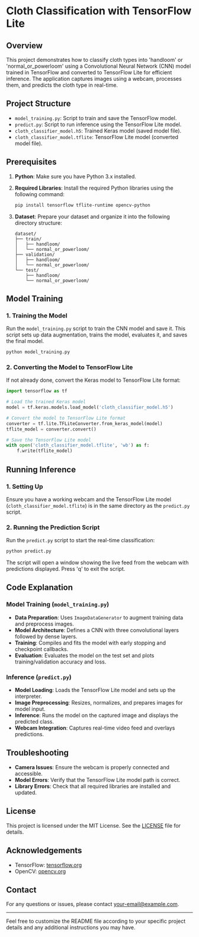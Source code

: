 # Cloth Classification with TensorFlow Lite

## Overview

This project demonstrates how to classify cloth types into 'handloom' or 'normal_or_powerloom' using a Convolutional Neural Network (CNN) model trained in TensorFlow and converted to TensorFlow Lite for efficient inference. The application captures images using a webcam, processes them, and predicts the cloth type in real-time.

## Project Structure

- `model_training.py`: Script to train and save the TensorFlow model.
- `predict.py`: Script to run inference using the TensorFlow Lite model.
- `cloth_classifier_model.h5`: Trained Keras model (saved model file).
- `cloth_classifier_model.tflite`: TensorFlow Lite model (converted model file).

## Prerequisites

1. **Python**: Make sure you have Python 3.x installed.
2. **Required Libraries**: Install the required Python libraries using the following command:

    ```bash
    pip install tensorflow tflite-runtime opencv-python
    ```

3. **Dataset**: Prepare your dataset and organize it into the following directory structure:
    ```
    dataset/
    ├── train/
    │   ├── handloom/
    │   └── normal_or_powerloom/
    ├── validation/
    │   ├── handloom/
    │   └── normal_or_powerloom/
    └── test/
        ├── handloom/
        └── normal_or_powerloom/
    ```

## Model Training

### 1. Training the Model

Run the `model_training.py` script to train the CNN model and save it. This script sets up data augmentation, trains the model, evaluates it, and saves the final model.

```bash
python model_training.py
```

### 2. Converting the Model to TensorFlow Lite

If not already done, convert the Keras model to TensorFlow Lite format:

```python
import tensorflow as tf

# Load the trained Keras model
model = tf.keras.models.load_model('cloth_classifier_model.h5')

# Convert the model to TensorFlow Lite format
converter = tf.lite.TFLiteConverter.from_keras_model(model)
tflite_model = converter.convert()

# Save the TensorFlow Lite model
with open('cloth_classifier_model.tflite', 'wb') as f:
    f.write(tflite_model)
```

## Running Inference

### 1. Setting Up

Ensure you have a working webcam and the TensorFlow Lite model (`cloth_classifier_model.tflite`) is in the same directory as the `predict.py` script.

### 2. Running the Prediction Script

Run the `predict.py` script to start the real-time classification:

```bash
python predict.py
```

The script will open a window showing the live feed from the webcam with predictions displayed. Press 'q' to exit the script.

## Code Explanation

### Model Training (`model_training.py`)

- **Data Preparation**: Uses `ImageDataGenerator` to augment training data and preprocess images.
- **Model Architecture**: Defines a CNN with three convolutional layers followed by dense layers.
- **Training**: Compiles and fits the model with early stopping and checkpoint callbacks.
- **Evaluation**: Evaluates the model on the test set and plots training/validation accuracy and loss.

### Inference (`predict.py`)

- **Model Loading**: Loads the TensorFlow Lite model and sets up the interpreter.
- **Image Preprocessing**: Resizes, normalizes, and prepares images for model input.
- **Inference**: Runs the model on the captured image and displays the predicted class.
- **Webcam Integration**: Captures real-time video feed and overlays predictions.

## Troubleshooting

- **Camera Issues**: Ensure the webcam is properly connected and accessible.
- **Model Errors**: Verify that the TensorFlow Lite model path is correct.
- **Library Errors**: Check that all required libraries are installed and updated.

## License

This project is licensed under the MIT License. See the [LICENSE](LICENSE) file for details.

## Acknowledgements

- TensorFlow: [tensorflow.org](https://www.tensorflow.org/)
- OpenCV: [opencv.org](https://opencv.org/)

## Contact

For any questions or issues, please contact [your-email@example.com](mailto:your-vishnuprasanth.a.agri44@gmail.com).

---

Feel free to customize the README file according to your specific project details and any additional instructions you may have.
